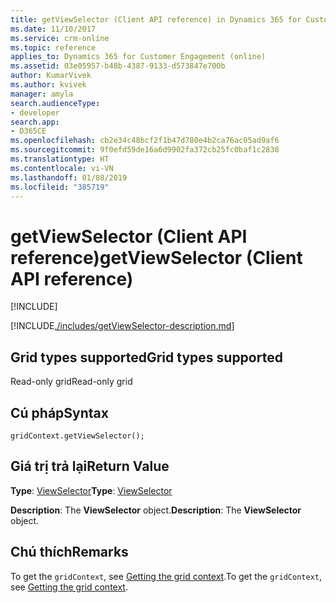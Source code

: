 ```yaml
---
title: getViewSelector (Client API reference) in Dynamics 365 for Customer Engagement| MicrosoftDocs
ms.date: 11/10/2017
ms.service: crm-online
ms.topic: reference
applies_to: Dynamics 365 for Customer Engagement (online)
ms.assetid: 03e05957-b48b-4387-9133-d573847e700b
author: KumarVivek
ms.author: kvivek
manager: amyla
search.audienceType:
- developer
search.app:
- D365CE
ms.openlocfilehash: cb2e34c48bcf2f1b47d780e4b2ca76ac05ad9af6
ms.sourcegitcommit: 9f0efd59de16a6d9902fa372cb25fc0baf1c2838
ms.translationtype: HT
ms.contentlocale: vi-VN
ms.lasthandoff: 01/08/2019
ms.locfileid: "385719"
---
```

# <a name="getviewselector-client-api-reference"></a><span data-ttu-id="1c069-102">getViewSelector (Client API reference)</span><span class="sxs-lookup"><span data-stu-id="1c069-102">getViewSelector (Client API reference)</span></span>

[!INCLUDE[](../../../../../includes/cc_applies_to_update_9_0_0.md)]

[!INCLUDE[./includes/getViewSelector-description.md](./includes/getViewSelector-description.md)]

## <a name="grid-types-supported"></a><span data-ttu-id="1c069-103">Grid types supported</span><span class="sxs-lookup"><span data-stu-id="1c069-103">Grid types supported</span></span>

<span data-ttu-id="1c069-104">Read-only grid</span><span class="sxs-lookup"><span data-stu-id="1c069-104">Read-only grid</span></span>

## <a name="syntax"></a><span data-ttu-id="1c069-105">Cú pháp</span><span class="sxs-lookup"><span data-stu-id="1c069-105">Syntax</span></span>

`gridContext.getViewSelector();`

## <a name="return-value"></a><span data-ttu-id="1c069-106">Giá trị trả lại</span><span class="sxs-lookup"><span data-stu-id="1c069-106">Return Value</span></span>

<span data-ttu-id="1c069-107">**Type**: [ViewSelector](../viewselector.md)</span><span class="sxs-lookup"><span data-stu-id="1c069-107">**Type**: [ViewSelector](../viewselector.md)</span></span>

<span data-ttu-id="1c069-108">**Description**: The **ViewSelector** object.</span><span class="sxs-lookup"><span data-stu-id="1c069-108">**Description**: The **ViewSelector** object.</span></span>

## <a name="remarks"></a><span data-ttu-id="1c069-109">Chú thích</span><span class="sxs-lookup"><span data-stu-id="1c069-109">Remarks</span></span>

<span data-ttu-id="1c069-110">To get the `gridContext`, see [Getting the grid context](../../grids.md#bkmk_gridcontext).</span><span class="sxs-lookup"><span data-stu-id="1c069-110">To get the `gridContext`, see [Getting the grid context](../../grids.md#bkmk_gridcontext).</span></span>




